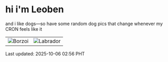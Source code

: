 # hi i'm Leoben

and i like dogs—so have some random dog pics that change whenever my CRON feels like it

|  |  |
|--------|----------|
| ![Borzoi](https://random-dog-vercel.vercel.app/api/random-borzoi?v=1759690616) | ![Labrador](https://random-dog-vercel.vercel.app/api/random-labrador?v=1759690616) |

Last updated: 2025-10-06 02:56 PHT

